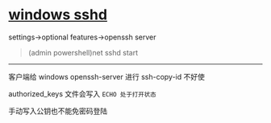 # [windows sshd](/2022/11/windows_start_sshd.md)

settings->optional features->openssh server

> (admin powershell)net sshd start

---

客户端给 windows openssh-server 进行 ssh-copy-id 不好使

authorized_keys 文件会写入 `ECHO 处于打开状态`

手动写入公钥也不能免密码登陆
